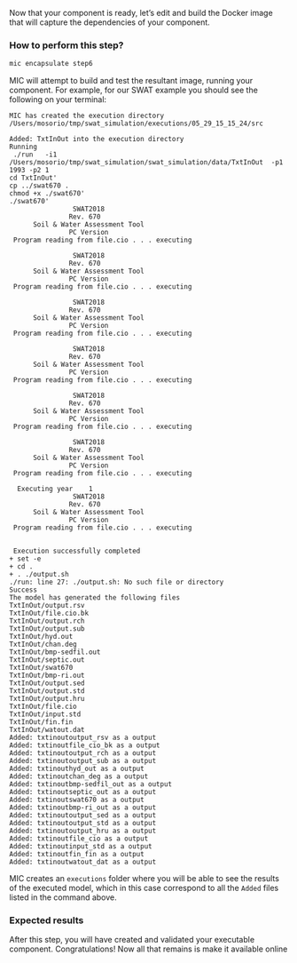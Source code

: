 Now that your component is ready, let’s edit and build the Docker image that will capture the dependencies of your component.

### How to perform this step?

```bash 
mic encapsulate step6
```

MIC will attempt to build and test the resultant image, running your component. For example, for our SWAT example you should see the following on your terminal:

```
MIC has created the execution directory /Users/mosorio/tmp/swat_simulation/executions/05_29_15_15_24/src

Added: TxtInOut into the execution directory
Running
 ./run   -i1 /Users/mosorio/tmp/swat_simulation/swat_simulation/data/TxtInOut  -p1 1993 -p2 1
cd TxtInOut'
cp ../swat670 .
chmod +x ./swat670'
./swat670'
                SWAT2018               
               Rev. 670               
      Soil & Water Assessment Tool    
               PC Version             
 Program reading from file.cio . . . executing

                SWAT2018               
               Rev. 670               
      Soil & Water Assessment Tool    
               PC Version             
 Program reading from file.cio . . . executing

                SWAT2018               
               Rev. 670               
      Soil & Water Assessment Tool    
               PC Version             
 Program reading from file.cio . . . executing

                SWAT2018               
               Rev. 670               
      Soil & Water Assessment Tool    
               PC Version             
 Program reading from file.cio . . . executing

                SWAT2018               
               Rev. 670               
      Soil & Water Assessment Tool    
               PC Version             
 Program reading from file.cio . . . executing

                SWAT2018               
               Rev. 670               
      Soil & Water Assessment Tool    
               PC Version             
 Program reading from file.cio . . . executing

  Executing year    1
                SWAT2018               
               Rev. 670               
      Soil & Water Assessment Tool    
               PC Version             
 Program reading from file.cio . . . executing


 Execution successfully completed 
+ set -e
+ cd .
+ . ./output.sh
./run: line 27: ./output.sh: No such file or directory
Success
The model has generated the following files
TxtInOut/output.rsv
TxtInOut/file.cio.bk
TxtInOut/output.rch
TxtInOut/output.sub
TxtInOut/hyd.out
TxtInOut/chan.deg
TxtInOut/bmp-sedfil.out
TxtInOut/septic.out
TxtInOut/swat670
TxtInOut/bmp-ri.out
TxtInOut/output.sed
TxtInOut/output.std
TxtInOut/output.hru
TxtInOut/file.cio
TxtInOut/input.std
TxtInOut/fin.fin
TxtInOut/watout.dat
Added: txtinoutoutput_rsv as a output
Added: txtinoutfile_cio_bk as a output
Added: txtinoutoutput_rch as a output
Added: txtinoutoutput_sub as a output
Added: txtinouthyd_out as a output
Added: txtinoutchan_deg as a output
Added: txtinoutbmp-sedfil_out as a output
Added: txtinoutseptic_out as a output
Added: txtinoutswat670 as a output
Added: txtinoutbmp-ri_out as a output
Added: txtinoutoutput_sed as a output
Added: txtinoutoutput_std as a output
Added: txtinoutoutput_hru as a output
Added: txtinoutfile_cio as a output
Added: txtinoutinput_std as a output
Added: txtinoutfin_fin as a output
Added: txtinoutwatout_dat as a output
```
MIC creates an `executions` folder where you will be able to see the results of the executed model, which in this case correspond to all the `Added` files listed in the command above.

### Expected results 
After this step, you will have created and validated your executable component. Congratulations! Now all that remains is make it available online
